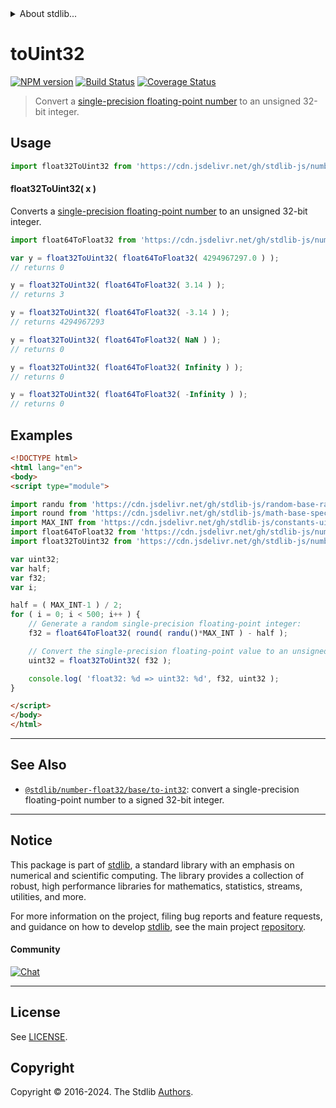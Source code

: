 <!--

@license Apache-2.0

Copyright (c) 2018 The Stdlib Authors.

Licensed under the Apache License, Version 2.0 (the "License");
you may not use this file except in compliance with the License.
You may obtain a copy of the License at

   http://www.apache.org/licenses/LICENSE-2.0

Unless required by applicable law or agreed to in writing, software
distributed under the License is distributed on an "AS IS" BASIS,
WITHOUT WARRANTIES OR CONDITIONS OF ANY KIND, either express or implied.
See the License for the specific language governing permissions and
limitations under the License.

-->


<details>
  <summary>
    About stdlib...
  </summary>
  <p>We believe in a future in which the web is a preferred environment for numerical computation. To help realize this future, we've built stdlib. stdlib is a standard library, with an emphasis on numerical and scientific computation, written in JavaScript (and C) for execution in browsers and in Node.js.</p>
  <p>The library is fully decomposable, being architected in such a way that you can swap out and mix and match APIs and functionality to cater to your exact preferences and use cases.</p>
  <p>When you use stdlib, you can be absolutely certain that you are using the most thorough, rigorous, well-written, studied, documented, tested, measured, and high-quality code out there.</p>
  <p>To join us in bringing numerical computing to the web, get started by checking us out on <a href="https://github.com/stdlib-js/stdlib">GitHub</a>, and please consider <a href="https://opencollective.com/stdlib">financially supporting stdlib</a>. We greatly appreciate your continued support!</p>
</details>

# toUint32

[![NPM version][npm-image]][npm-url] [![Build Status][test-image]][test-url] [![Coverage Status][coverage-image]][coverage-url] <!-- [![dependencies][dependencies-image]][dependencies-url] -->

> Convert a [single-precision floating-point number][ieee754] to an unsigned 32-bit integer.



<section class="usage">

## Usage

```javascript
import float32ToUint32 from 'https://cdn.jsdelivr.net/gh/stdlib-js/number-float32-base-to-uint32@esm/index.mjs';
```

#### float32ToUint32( x )

Converts a [single-precision floating-point number][ieee754] to an unsigned 32-bit integer.

```javascript
import float64ToFloat32 from 'https://cdn.jsdelivr.net/gh/stdlib-js/number-float64-base-to-float32@esm/index.mjs';

var y = float32ToUint32( float64ToFloat32( 4294967297.0 ) );
// returns 0

y = float32ToUint32( float64ToFloat32( 3.14 ) );
// returns 3

y = float32ToUint32( float64ToFloat32( -3.14 ) );
// returns 4294967293

y = float32ToUint32( float64ToFloat32( NaN ) );
// returns 0

y = float32ToUint32( float64ToFloat32( Infinity ) );
// returns 0

y = float32ToUint32( float64ToFloat32( -Infinity ) );
// returns 0
```

</section>

<!-- /.usage -->

<section class="examples">

## Examples

<!-- eslint no-undef: "error" -->

```html
<!DOCTYPE html>
<html lang="en">
<body>
<script type="module">

import randu from 'https://cdn.jsdelivr.net/gh/stdlib-js/random-base-randu@esm/index.mjs';
import round from 'https://cdn.jsdelivr.net/gh/stdlib-js/math-base-special-round@esm/index.mjs';
import MAX_INT from 'https://cdn.jsdelivr.net/gh/stdlib-js/constants-uint32-max@esm/index.mjs';
import float64ToFloat32 from 'https://cdn.jsdelivr.net/gh/stdlib-js/number-float64-base-to-float32@esm/index.mjs';
import float32ToUint32 from 'https://cdn.jsdelivr.net/gh/stdlib-js/number-float32-base-to-uint32@esm/index.mjs';

var uint32;
var half;
var f32;
var i;

half = ( MAX_INT-1 ) / 2;
for ( i = 0; i < 500; i++ ) {
    // Generate a random single-precision floating-point integer:
    f32 = float64ToFloat32( round( randu()*MAX_INT ) - half );

    // Convert the single-precision floating-point value to an unsigned 32-bit integer:
    uint32 = float32ToUint32( f32 );

    console.log( 'float32: %d => uint32: %d', f32, uint32 );
}

</script>
</body>
</html>
```

</section>

<!-- /.examples -->

<!-- Section for related `stdlib` packages. Do not manually edit this section, as it is automatically populated. -->

<section class="related">

* * *

## See Also

-   <span class="package-name">[`@stdlib/number-float32/base/to-int32`][@stdlib/number/float32/base/to-int32]</span><span class="delimiter">: </span><span class="description">convert a single-precision floating-point number to a signed 32-bit integer.</span>

</section>

<!-- /.related -->

<!-- Section for all links. Make sure to keep an empty line after the `section` element and another before the `/section` close. -->


<section class="main-repo" >

* * *

## Notice

This package is part of [stdlib][stdlib], a standard library with an emphasis on numerical and scientific computing. The library provides a collection of robust, high performance libraries for mathematics, statistics, streams, utilities, and more.

For more information on the project, filing bug reports and feature requests, and guidance on how to develop [stdlib][stdlib], see the main project [repository][stdlib].

#### Community

[![Chat][chat-image]][chat-url]

---

## License

See [LICENSE][stdlib-license].


## Copyright

Copyright &copy; 2016-2024. The Stdlib [Authors][stdlib-authors].

</section>

<!-- /.stdlib -->

<!-- Section for all links. Make sure to keep an empty line after the `section` element and another before the `/section` close. -->

<section class="links">

[npm-image]: http://img.shields.io/npm/v/@stdlib/number-float32-base-to-uint32.svg
[npm-url]: https://npmjs.org/package/@stdlib/number-float32-base-to-uint32

[test-image]: https://github.com/stdlib-js/number-float32-base-to-uint32/actions/workflows/test.yml/badge.svg?branch=v0.2.2
[test-url]: https://github.com/stdlib-js/number-float32-base-to-uint32/actions/workflows/test.yml?query=branch:v0.2.2

[coverage-image]: https://img.shields.io/codecov/c/github/stdlib-js/number-float32-base-to-uint32/main.svg
[coverage-url]: https://codecov.io/github/stdlib-js/number-float32-base-to-uint32?branch=main

<!--

[dependencies-image]: https://img.shields.io/david/stdlib-js/number-float32-base-to-uint32.svg
[dependencies-url]: https://david-dm.org/stdlib-js/number-float32-base-to-uint32/main

-->

[chat-image]: https://img.shields.io/gitter/room/stdlib-js/stdlib.svg
[chat-url]: https://app.gitter.im/#/room/#stdlib-js_stdlib:gitter.im

[stdlib]: https://github.com/stdlib-js/stdlib

[stdlib-authors]: https://github.com/stdlib-js/stdlib/graphs/contributors

[umd]: https://github.com/umdjs/umd
[es-module]: https://developer.mozilla.org/en-US/docs/Web/JavaScript/Guide/Modules

[deno-url]: https://github.com/stdlib-js/number-float32-base-to-uint32/tree/deno
[deno-readme]: https://github.com/stdlib-js/number-float32-base-to-uint32/blob/deno/README.md
[umd-url]: https://github.com/stdlib-js/number-float32-base-to-uint32/tree/umd
[umd-readme]: https://github.com/stdlib-js/number-float32-base-to-uint32/blob/umd/README.md
[esm-url]: https://github.com/stdlib-js/number-float32-base-to-uint32/tree/esm
[esm-readme]: https://github.com/stdlib-js/number-float32-base-to-uint32/blob/esm/README.md
[branches-url]: https://github.com/stdlib-js/number-float32-base-to-uint32/blob/main/branches.md

[stdlib-license]: https://raw.githubusercontent.com/stdlib-js/number-float32-base-to-uint32/main/LICENSE

[ieee754]: https://en.wikipedia.org/wiki/IEEE_754-1985

<!-- <related-links> -->

[@stdlib/number/float32/base/to-int32]: https://github.com/stdlib-js/number-float32-base-to-int32/tree/esm

<!-- </related-links> -->

</section>

<!-- /.links -->
